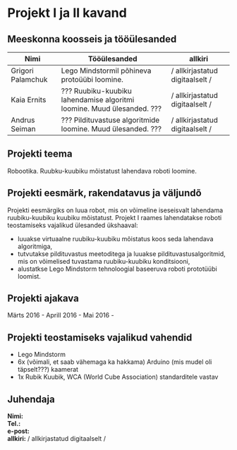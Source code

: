 # Projekt I ja II kavand
## Meeskonna koosseis ja tööülesanded  

| Nimi  | Tööülesanded  | allkiri  |
|---|---|---|
| Grigori Palamchuk  | Lego Mindstormil põhineva protoüübi loomine.  | / allkirjastatud digitaalselt /  |
| Kaia Ernits  | ??? Ruubiku-kuubiku lahendamise algoritmi loomine. Muud ülesanded. ???  | / allkirjastatud digitaalselt /  |
| Andrus Seiman  | ??? Pildituvastuse algoritmide loomine. Muud ülesanded. ???  | / allkirjastatud digitaalselt /  |

## Projekti teema
Robootika. Ruubku-kuubiku mõistatust lahendava roboti loomine.


## Projekti eesmärk, rakendatavus ja väljundõ
Projekti eesmärgiks on luua robot, mis on võimeline iseseisvalt lahendama ruubiku-kuubiku kuubiku mõistatust. Projekt I raames lahendatakse roboti teostamiseks vajalikud ülesanded ükshaaval:
- luuakse virtuaalne ruubiku-kuubiku mõistatus koos seda lahendava algoritmiga,
- tutvutakse pildituvastus meetoditega ja luuakse pildituvastusalgoritmid, mis on võimelised tuvastama ruubiku-kuubiku konditsiooni,
- alustatkse Lego Mindstorm tehnoloogial baseeruva roboti prototüübi loomist.

## Projekti ajakava
Märts 2016 - 
Aprill 2016 - 
Mai 2016 - 

## Projekti teostamiseks vajalikud vahendid
- Lego Mindstorm
- 6x (võimali, et saab vähemaga ka hakkama) Arduino (mis mudel oli täpselt???) kaamerat
- 1x Rubik Kuubik, WCA (World Cube Association) standarditele vastav

## Juhendaja
__Nimi:__  
__Tel.:__  
__e-post:__  
__allkiri:__ / allkirjastatud digitaalselt /
